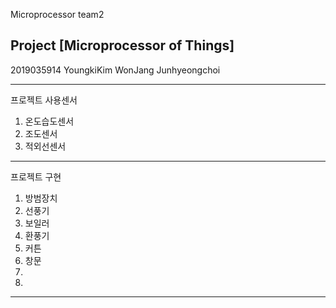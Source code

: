 Microprocessor team2

## Project [Microprocessor of Things]

2019035914 YoungkiKim WonJang Junhyeongchoi

---
프로젝트 사용센서
1. 온도습도센서
2. 조도센서
3. 적외선센서
---
프로젝트 구현
1. 방범장치
2. 선풍기
3. 보일러
4. 환풍기
5. 커튼
6. 창문
7.
8.
---
